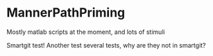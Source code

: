 # MannerPathPriming

Mostly matlab scripts at the moment, and lots of stimuli

Smartgit test!
Another test
several tests, why are they not in smartgit?
